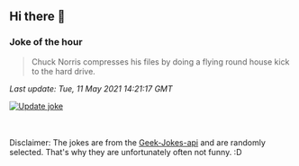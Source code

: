 ## Hi there 👋

### Joke of the hour
<!-- joke -->
>Chuck Norris compresses his files by doing a flying round house kick to the hard drive.
<!-- /joke -->

*Last update: Tue, 11 May 2021 14:21:17 GMT*

[![Update joke](https://github.com/nclskfm/nclskfm/actions/workflows/joke.yml/badge.svg)](https://github.com/nclskfm/nclskfm/actions/workflows/joke.yml)

<br><br>
Disclaimer: The jokes are from the [Geek-Jokes-api](https://github.com/sameerkumar18/geek-joke-api) and are randomly selected. That's why they are unfortunately often not funny. :D
